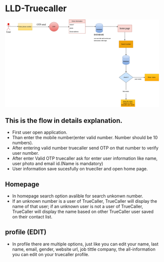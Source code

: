 # LLD-Truecaller

![LLD](https://github.com/Bhaveshkadam/Truecaller/blob/main/LLD/LLD-FLOW.drawio.png)

## **This is the flow in details explanation.**

* First user open application.
* Than enter the mobile number(enter valid number. Number should be 10 numbers).
* After entering valid number truecaller send OTP on that number to verify user number.
* After enter Valid OTP truecaller ask for enter user information like name, user photo and email id.(Name is mandatory)
* User information save sucesfully on truecller and open home page.

## Homepage 

* In homepage search option avalible for search unkonwn number.
* If an unknown number is a user of TrueCaller, TrueCaller will display the name of that user; if an unknown user is not a user of TrueCaller, TrueCaller will display the name based on other TrueCaller user saved on their contact list.

## profile (EDIT)
* In profile there are multiple options, just like you can edit your name, last name, email, gender, website url, job tittle company, the all-information you can edit on your truecaller profile.
